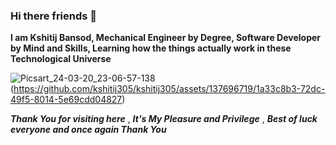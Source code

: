 ### Hi there friends 👋

**I am Kshitij Bansod, Mechanical Engineer by Degree, Software Developer by Mind and Skills, Learning how the things actually work in these Technological Universe**

![Picsart_24-03-20_23-06-57-138](https://github.com/kshitij305/kshitij305/assets/137696719/4be11060-a21a-4e20-9d5d-de47996b2a74)
(https://github.com/kshitij305/kshitij305/assets/137696719/1a33c8b3-72dc-49f5-8014-5e69cdd04827)

***Thank You for visiting here*** , ***It's My Pleasure and Privilege*** , ***Best of luck everyone and once again Thank You***



<!--
**kshitij305/kshitij305** is a ✨ _special_ ✨ repository because its `README.md` (this file) appears on your GitHub profile.

Here are some ideas to get you started:

- 🔭 I’m currently working on ...
- 🌱 I’m currently learning ...
- 👯 I’m looking to collaborate on ...
- 🤔 I’m looking for help with ...
- 💬 Ask me about ...
- 📫 How to reach me: ...
- 😄 Pronouns: ...
- ⚡ Fun fact: ...
-->
